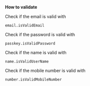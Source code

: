 **How to validate**

Check if the email is valid with

```
email.isValidEmail
```

Check if the password is valid with

```
passkey.isValidPassword
```

Check if the name is valid with

```
name.isValidUserName
```

Check if the mobile number is valid with

```
number.isValidMobileNumber
```
